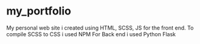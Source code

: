 # my_portfolio
My personal web site i created using HTML, SCSS, JS for the front end.
To compile SCSS to CSS i used NPM
For Back end i used Python Flask
